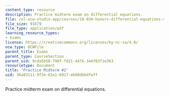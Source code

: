```yaml
---
content_type: resource
description: Practice midterm exam on differential equations.
file: /ol-ocw-studio-app/courses/18-034-honors-differential-equations-spring-2009/36a831119f3e63a16917eb60dbbdfeff_MIT18_034s09_rec11_pmidterm02.pdf
file_size: 91679
file_type: application/pdf
learning_resource_types:
- Exams
license: https://creativecommons.org/licenses/by-nc-sa/4.0/
ocw_type: OCWFile
parent_title: Exams
parent_type: CourseSection
parent_uid: 9cda5b58-798f-fd21-4476-344f03f1e363
resourcetype: Document
title: 'Practice Midterm #2'
uid: 36a83111-9f3e-63a1-6917-eb60dbbdfeff
---
```

Practice midterm exam on differential equations.